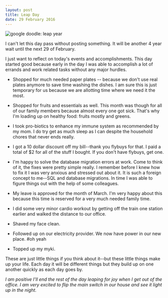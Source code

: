 ```yaml
---
layout: post
title: Leap Day
date: 29 February 2016
---
```


![google doodle: leap year](https://www.google.com.au/logos/doodles/2016/leap-year-2016-5690429188079616-hp.gif)

I can't let this day pass without posting something. It will be another 4 year wait until the next 29 of February. 

I just want to reflect on today's events and accomplishments. This day started good because early in the day I was able to accomplish a lot of errands and work related tasks without any major hurdles. 

* Shopped for much needed paper plates -- because we don't use real plates anymore to save time washing the dishes. I am sure this is just temporary for us because we are allotting time where we need it the most.

* Shopped for fruits and essentials as well. This month was though for all of our family members because almost every one got sick. That's why I'm loading up on healthy food: fruits mostly and greens. 

* I took pro-biotics to enhance my immune system as recommended by my mom. I do try get as much sleep as I can despite the household chores that never ends really.

* I got a 10 dollar discount off my bill--thank you flybuys for that. I paid a total of $2 for all of the stuff I bought. If you don't have flybuys, get one.

* I'm happy to solve the database migration errors at work. Come to think of it, the fixes were pretty simple really. I remember before I knew how to fix it I was very anxious and stressed out about it. It is such a foreign concept to me--SQL and database migrations. In time I was able to figure things out with the help of some colleagues.

* My leave is approved for the month of March. I'm very happy about this because this time is reserved for a very much needed family time.

* I did some very minor cardio workout by getting off the train one station earlier and walked the distance to our office. 

* Shaved my face clean.

* Followed up on our electricity provider. We now have power in our new place. #oh yeah

* Topped up my myki.

These are just little things if you think about it--but these little things make up your life. Each day it will be different things but they build up on one another quickly as each day goes by. 

*I am positive I'll end the rest of the day leaping for joy when I get out of the office. I am very excited to flip the main switch in our house and see it light up in the night.*

